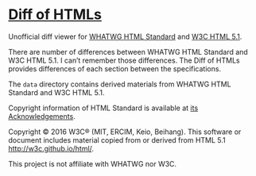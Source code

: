 # [Diff of HTMLs]

Unofficial diff viewer for [WHATWG HTML Standard] and [W3C HTML 5.1].


There are number of differences between WHATWG HTML Standard and W3C HTML 5.1. I can’t remember those differences. The Diff of HTMLs provides differences of each section between the specifications. 

[Diff of HTMLs]: http://diffofhtmls.herokuapp.com/
[WHATWG HTML Standard]: https://html.spec.whatwg.org/multipage/
[W3C HTML 5.1]: https://w3c.github.io/html/

The `data` directory contains derived materials from WHATWG HTML Standard and W3C HTML 5.1.

Copyright information of HTML Standard is available at [its Acknowledgements](https://html.spec.whatwg.org/multipage/acknowledgements.html).

Copyright © 2016 W3C® (MIT, ERCIM, Keio, Beihang). This software or document includes material copied from or derived from HTML 5.1 http://w3c.github.io/html/.

This project is not affiliate with WHATWG nor W3C.
